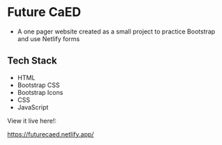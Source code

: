 # Future CaED
- A one pager website created as a small project to practice Bootstrap and use Netlify forms

## Tech Stack
- HTML
- Bootstrap CSS
- Bootstrap Icons
- CSS
- JavaScript

View it live here!:

https://futurecaed.netlify.app/
